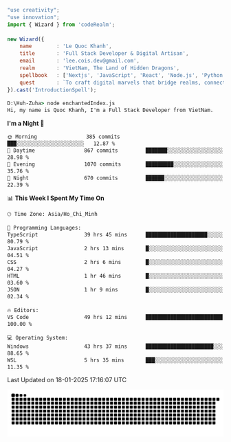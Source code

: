 <!--x axis divider-->

```js 
"use creativity";
"use innovation";
import { Wizard } from 'codeRealm';

new Wizard({
    name        : 'Le Quoc Khanh',
    title       : 'Full Stack Developer & Digital Artisan',
    email       : 'lee.cois.dev@gmail.com',
    realm       : 'VietNam, The Land of Hidden Dragons',
    spellbook   : ['Nextjs', 'JavaScript', 'React', 'Node.js', 'Python', 'Django', 'Cloud Services'],
    quest       : `To craft digital marvels that bridge realms, connect cultures, and bring imagination to life.`,
}).cast('IntroductionSpell');
```

```cmd
D:\Huh-Zuha> node enchantedIndex.js
Hi, my name is Quoc Khanh, I'm a Full Stack Developer from VietNam.
```
<!--START_SECTION:waka-->
**I'm a Night 🦉** 

```text
🌞 Morning                385 commits         ███░░░░░░░░░░░░░░░░░░░░░░   12.87 % 
🌆 Daytime                867 commits         ███████░░░░░░░░░░░░░░░░░░   28.98 % 
🌃 Evening                1070 commits        █████████░░░░░░░░░░░░░░░░   35.76 % 
🌙 Night                  670 commits         ██████░░░░░░░░░░░░░░░░░░░   22.39 % 
```


📊 **This Week I Spent My Time On** 

```text
🕑︎ Time Zone: Asia/Ho_Chi_Minh

💬 Programming Languages: 
TypeScript               39 hrs 45 mins      ████████████████████░░░░░   80.79 % 
JavaScript               2 hrs 13 mins       █░░░░░░░░░░░░░░░░░░░░░░░░   04.51 % 
CSS                      2 hrs 6 mins        █░░░░░░░░░░░░░░░░░░░░░░░░   04.27 % 
HTML                     1 hr 46 mins        █░░░░░░░░░░░░░░░░░░░░░░░░   03.60 % 
JSON                     1 hr 9 mins         █░░░░░░░░░░░░░░░░░░░░░░░░   02.34 % 

🔥 Editors: 
VS Code                  49 hrs 12 mins      █████████████████████████   100.00 % 

💻 Operating System: 
Windows                  43 hrs 37 mins      ██████████████████████░░░   88.65 % 
WSL                      5 hrs 35 mins       ███░░░░░░░░░░░░░░░░░░░░░░   11.35 % 
```


 Last Updated on 18-01-2025 17:16:07 UTC
<!--END_SECTION:waka-->
<picture>
  <source media="(prefers-color-scheme: dark)" srcset="https://raw.githubusercontent.com/leecois/leecois/output/github-contribution-grid-snake-dark.svg">
  <source media="(prefers-color-scheme: light)" srcset="https://raw.githubusercontent.com/leecois/leecois/output/github-contribution-grid-snake.svg">
  <img alt="github contribution grid snake animation" src="https://raw.githubusercontent.com/leecois/leecois/output/github-contribution-grid-snake.svg">
</picture>
